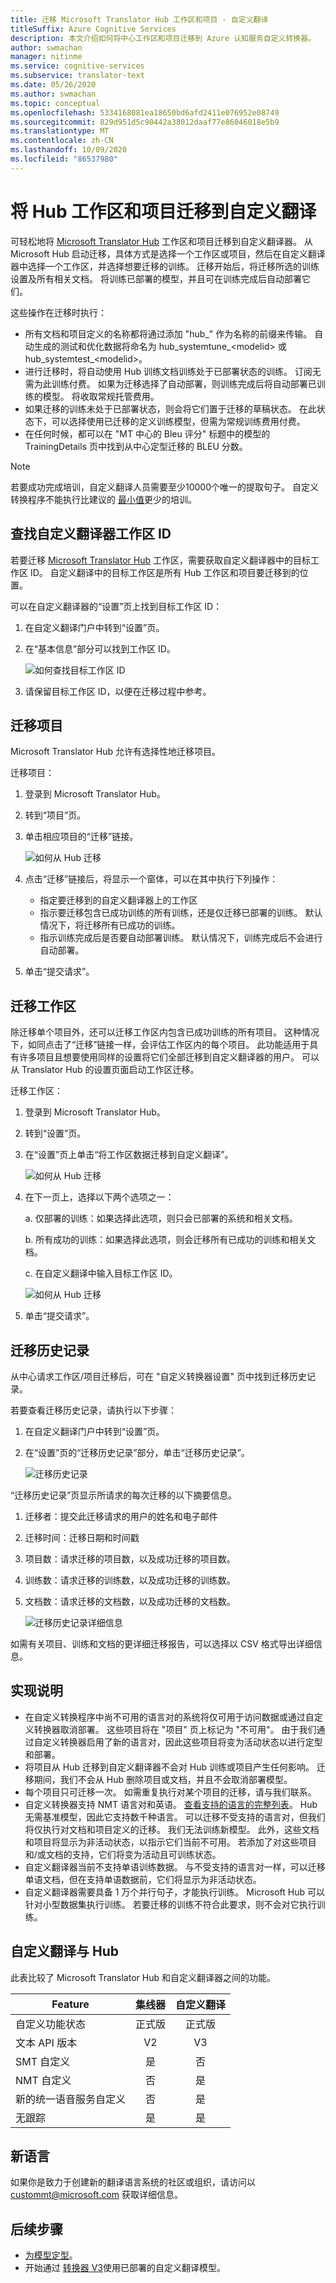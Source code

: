```yaml
---
title: 迁移 Microsoft Translator Hub 工作区和项目 - 自定义翻译
titleSuffix: Azure Cognitive Services
description: 本文介绍如何将中心工作区和项目迁移到 Azure 认知服务自定义转换器。
author: swmachan
manager: nitinme
ms.service: cognitive-services
ms.subservice: translator-text
ms.date: 05/26/2020
ms.author: swmachan
ms.topic: conceptual
ms.openlocfilehash: 5334168081ea18650bd6afd2411e076952e08749
ms.sourcegitcommit: 829d951d5c90442a38012daaf77e86046018e5b9
ms.translationtype: MT
ms.contentlocale: zh-CN
ms.lasthandoff: 10/09/2020
ms.locfileid: "86537980"
---
```

# <a name="migrate-hub-workspace-and-projects-to-custom-translator"></a>将 Hub 工作区和项目迁移到自定义翻译

可轻松地将 [Microsoft Translator Hub](https://hub.microsofttranslator.com/) 工作区和项目迁移到自定义翻译器。 从 Microsoft Hub 启动迁移，具体方式是选择一个工作区或项目，然后在自定义翻译器中选择一个工作区，并选择想要迁移的训练。 迁移开始后，将迁移所选的训练设置及所有相关文档。 将训练已部署的模型，并且可在训练完成后自动部署它们。

这些操作在迁移时执行：
* 所有文档和项目定义的名称都将通过添加 "hub_" 作为名称的前缀来传输。 自动生成的测试和优化数据将命名为 hub_systemtune_\<modelid> 或 hub_systemtest_\<modelid>。
* 进行迁移时，将自动使用 Hub 训练文档训练处于已部署状态的训练。 订阅无需为此训练付费。 如果为迁移选择了自动部署，则训练完成后将自动部署已训练的模型。 将收取常规托管费用。
* 如果迁移的训练未处于已部署状态，则会将它们置于迁移的草稿状态。 在此状态下，可以选择使用已迁移的定义训练模型，但需为常规训练费用付费。
* 在任何时候，都可以在 "MT 中心的 Bleu 评分" 标题中的模型的 TrainingDetails 页中找到从中心定型迁移的 BLEU 分数。

> [!Note] 
> 若要成功完成培训，自定义翻译人员需要至少10000个唯一的提取句子。 自定义转换程序不能执行比建议的 [最小值](https://docs.microsoft.com/azure/cognitive-services/translator/custom-translator/sentence-alignment#suggested-minimum-number-of-sentences)更少的培训。

## <a name="find-custom-translator-workspace-id"></a>查找自定义翻译器工作区 ID

若要迁移 [Microsoft Translator Hub](https://hub.microsofttranslator.com/) 工作区，需要获取自定义翻译器中的目标工作区 ID。 自定义翻译中的目标工作区是所有 Hub 工作区和项目要迁移到的位置。

可以在自定义翻译器的“设置”页上找到目标工作区 ID：

1. 在自定义翻译门户中转到“设置”页。

2. 在“基本信息”部分可以找到工作区 ID。

    ![如何查找目标工作区 ID](media/how-to/how-to-find-destination-ws-id.png)

3. 请保留目标工作区 ID，以便在迁移过程中参考。

## <a name="migrate-a-project"></a>迁移项目

Microsoft Translator Hub 允许有选择性地迁移项目。

迁移项目：

1. 登录到 Microsoft Translator Hub。

2. 转到“项目”页。

3. 单击相应项目的“迁移”链接。

    ![如何从 Hub 迁移](media/how-to/how-to-migrate-from-hub.png)

4. 点击“迁移”链接后，将显示一个窗体，可以在其中执行下列操作：
   * 指定要迁移到的自定义翻译器上的工作区
   * 指示要迁移包含已成功训练的所有训练，还是仅迁移已部署的训练。 默认情况下，将迁移所有已成功的训练。
   * 指示训练完成后是否要自动部署训练。 默认情况下，训练完成后不会进行自动部署。

5. 单击“提交请求”。

## <a name="migrate-a-workspace"></a>迁移工作区

除迁移单个项目外，还可以迁移工作区内包含已成功训练的所有项目。 这种情况下，如同点击了“迁移”链接一样，会评估工作区内的每个项目。 此功能适用于具有许多项目且想要使用同样的设置将它们全部迁移到自定义翻译器的用户。 可以从 Translator Hub 的设置页面启动工作区迁移。

迁移工作区：

1. 登录到 Microsoft Translator Hub。

2. 转到“设置”页。

3. 在“设置”页上单击“将工作区数据迁移到自定义翻译”。

    ![如何从 Hub 迁移](media/how-to/how-to-migrate-workspace-from-hub.png)

4. 在下一页上，选择以下两个选项之一：

    a. 仅部署的训练：如果选择此选项，则只会已部署的系统和相关文档。

    b. 所有成功的训练：如果选择此选项，则会迁移所有已成功的训练和相关文档。

    c. 在自定义翻译中输入目标工作区 ID。

    ![如何从 Hub 迁移](media/how-to/how-to-migrate-from-hub-screen.png)

5. 单击“提交请求”。

## <a name="migration-history"></a>迁移历史记录

从中心请求工作区/项目迁移后，可在 "自定义转换器设置" 页中找到迁移历史记录。

若要查看迁移历史记录，请执行以下步骤：

1. 在自定义翻译门户中转到“设置”页。

2. 在“设置”页的“迁移历史记录”部分，单击“迁移历史记录”。

    ![迁移历史记录](media/how-to/how-to-migration-history.png)

“迁移历史记录”页显示所请求的每次迁移的以下摘要信息。

1. 迁移者：提交此迁移请求的用户的姓名和电子邮件

2. 迁移时间：迁移日期和时间戳

3. 项目数：请求迁移的项目数，以及成功迁移的项目数。

4. 训练数：请求迁移的训练数，以及成功迁移的训练数。

5. 文档数：请求迁移的文档数，以及成功迁移的文档数。

    ![迁移历史记录详细信息](media/how-to/how-to-migration-history-details.png)

如需有关项目、训练和文档的更详细迁移报告，可以选择以 CSV 格式导出详细信息。

## <a name="implementation-notes"></a>实现说明
* 在自定义转换程序中尚不可用的语言对的系统将仅可用于访问数据或通过自定义转换器取消部署。 这些项目将在 "项目" 页上标记为 "不可用"。 由于我们通过自定义转换器启用了新的语言对，因此这些项目将变为活动状态以进行定型和部署。 
* 将项目从 Hub 迁移到自定义翻译器不会对 Hub 训练或项目产生任何影响。 迁移期间，我们不会从 Hub 删除项目或文档，并且不会取消部署模型。
* 每个项目只可迁移一次。 如需重复执行对某个项目的迁移，请与我们联系。
* 自定义转换器支持 NMT 语言对和英语。 [查看支持的语言的完整列表](https://docs.microsoft.com/azure/cognitive-services/translator/language-support#customization)。 Hub 无需基准模型，因此它支持数千种语言。 可以迁移不受支持的语言对，但我们将仅执行对文档和项目定义的迁移。 我们无法训练新模型。 此外，这些文档和项目将显示为非活动状态，以指示它们当前不可用。 若添加了对这些项目和/或文档的支持，它们将变为活动且可训练状态。
* 自定义翻译器当前不支持单语训练数据。 与不受支持的语言对一样，可以迁移单语文档，但在支持单语数据前，它们将显示为非活动状态。
* 自定义翻译器需要具备 1 万个并行句子，才能执行训练。 Microsoft Hub 可以针对小型数据集执行训练。 若要迁移的训练不符合此要求，则不会对它执行训练。

## <a name="custom-translator-versus-hub"></a>自定义翻译与 Hub

此表比较了 Microsoft Translator Hub 和自定义翻译器之间的功能。

| Feature | 集线器 | 自定义翻译 |
| ------- | :-: | :---------------: |
| 自定义功能状态    | 正式版    | 正式版 |
| 文本 API 版本    | V2     | V3  |
| SMT 自定义    | 是    | 否 |
| NMT 自定义    | 否    | 是 |
| 新的统一语音服务自定义    | 否    | 是 |
| 无跟踪 | 是 | 是 |

## <a name="new-languages"></a>新语言

如果你是致力于创建新的翻译语言系统的社区或组织，请访问以 [custommt@microsoft.com](mailto:custommt@microsoft.com) 获取详细信息。

## <a name="next-steps"></a>后续步骤

- [为模型定型](how-to-train-model.md)。
- 开始通过 [转换器 V3](https://docs.microsoft.com/azure/cognitive-services/translator/reference/v3-0-translate?tabs=curl)使用已部署的自定义翻译模型。
